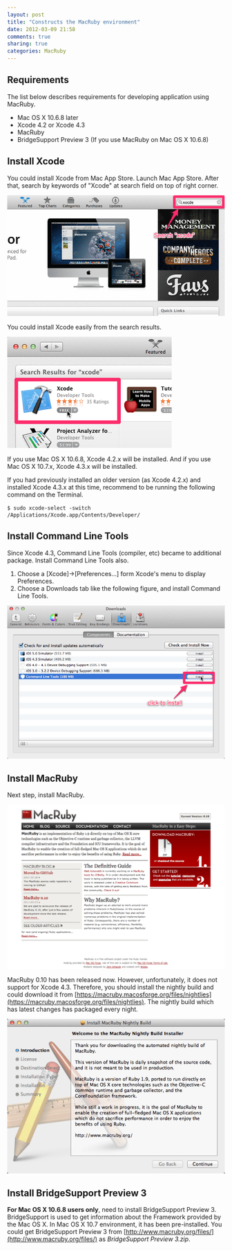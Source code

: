 ```yaml
---
layout: post
title: "Constructs the MacRuby environment"
date: 2012-03-09 21:58
comments: true
sharing: true
categories: MacRuby
---
```


## Requirements

The list below describes requirements for developing application using MacRuby.

- Mac OS X 10.6.8 later
- Xcode 4.2 or Xcode 4.3
- MacRuby
- BridgeSupport Preview 3 (If you use MacRuby on Mac OS X 10.6.8)

## Install Xcode
You could install Xcode from Mac App Store. Launch Mac App Store. After that, search by keywords of "Xcode" at search field on top of right corner.

![image](/images/en/intro-install/search_xcode.png)

You could install Xcode easily from the search results.

![image](/images/en/intro-install/xcode.png)

If you use Mac OS X 10.6.8, Xcode 4.2.x will be installed. And if you use Mac OS X 10.7.x, Xcode 4.3.x will be installed.

<div class="note">
<p>
If you had previously installed an older version (as Xcode 4.2.x) and installed Xcode 4.3.x at this time,
recommend to be running the following command on the Terminal.
</p>

```
$ sudo xcode-select -switch /Applications/Xcode.app/Contents/Developer/
```
</div>


## Install Command Line Tools
Since Xcode 4.3, Command Line Tools (compiler, etc) became to additional package. Install Command Line Tools also.

1. Choose a [Xcode]->[Preferences...] form Xcode's menu to display Preferences.
2. Choose a Downloads tab like the following figure, and install Command Line Tools.

![image](/images/en/intro-install/command_line_tools.png)


## Install MacRuby
Next step, install MacRuby.

![image](/images/en/intro-install/macruby_org.png)

MacRuby 0.10 has been released now. However, unfortunately, it does not support for Xcode 4.3. Therefore, you should install the nightly build and could download it from [https://macruby.macosforge.org/files/nightlies](https://macruby.macosforge.org/files/nightlies). The nightly build which has latest changes has packaged every night.

![image](/images/en/intro-install/nightly_build.png)


## Install BridgeSupport Preview 3
**For Mac OS X 10.6.8 users only**, need to install BridgeSupport Preview 3. BridgeSupport is used to get information about the Framework provided by the Mac OS X. In Mac OS X 10.7 environment, it has been pre-installed. You could get BridgeSupport Preview 3 from [http://www.macruby.org/files/](http://www.macruby.org/files/) as *BridgeSupport Preview 3.zip*.
